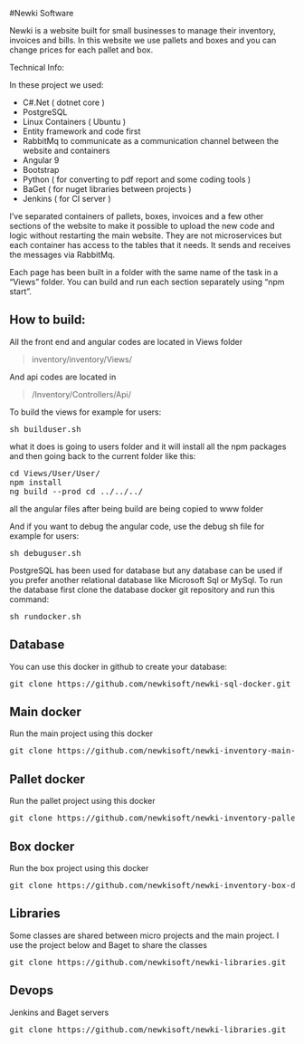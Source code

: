 
#Newki Software

Newki is a website built for small businesses to manage their inventory, invoices and bills. In this website we use pallets and boxes and you can change prices for each pallet and box.

Technical Info:

In these project we used:

* C#.Net ( dotnet core )
* PostgreSQL
* Linux Containers ( Ubuntu )
* Entity framework and code first
* RabbitMq to communicate as a communication channel between the website and containers
* Angular 9
* Bootstrap
* Python ( for converting to pdf report and some coding tools )
* BaGet ( for nuget libraries between projects )
* Jenkins ( for CI server )

I’ve separated containers of pallets, boxes, invoices and a few other sections of the website to make it possible to upload the new code and logic without restarting the main website. They are not microservices but each container has access to the tables that it needs. It sends and receives the messages via RabbitMq.

Each page has been built in a folder with the same name of the task in a “Views” folder. You can build and run each section separately using “npm start”.

## How to build:

All the front end and angular codes are located in Views folder

> inventory/inventory/Views/ 

And api codes are located in

> /Inventory/Controllers/Api/ 

To build the views for example for users:

<pre>sh builduser.sh </pre>

what it does is going to users folder and it will install all the npm packages and then going back to the current folder like this:

<pre>cd Views/User/User/
npm install
ng build --prod cd ../../../</pre>

all the angular files after being build are being copied to www folder

And if you want to debug the angular code, use the debug sh file for example for users:

<pre>sh debuguser.sh </pre>

PostgreSQL has been used for database but any database can be used if you prefer another relational database like Microsoft Sql or MySql. To run the database first clone the database docker git repository and run this command:

<pre>sh rundocker.sh </pre>

## Database
You can use this docker in github to create your database:

<pre>git clone https://github.com/newkisoft/newki-sql-docker.git</pre>

## Main docker

Run the main project using this docker

<pre>git clone https://github.com/newkisoft/newki-inventory-main-docker.git</pre>

## Pallet docker

Run the pallet project using this docker

<pre>git clone https://github.com/newkisoft/newki-inventory-pallet-docker.git</pre>

## Box docker

Run the box project using this docker

<pre>git clone https://github.com/newkisoft/newki-inventory-box-docker.git</pre>

## Libraries

Some classes are shared between micro projects and the main project. I use the project below and Baget to share the classes

<pre>git clone https://github.com/newkisoft/newki-libraries.git</pre>


## Devops

Jenkins and Baget servers

<pre>git clone https://github.com/newkisoft/newki-libraries.git</pre>

